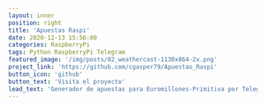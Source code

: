 ```yaml
---
layout: inner
position: right
title: 'Apuestas Raspi'
date: 2020-12-13 15:56:00
categories: RaspberryPi
tags: Python RaspberryPi Telegram
featured_image: '/img/posts/02_weathercast-1130x864-2x.png'
project_link: 'https://github.com/cgasper79/Apuestas_Raspi'
button_icon: 'github'
button_text: 'Visita el proyecto'
lead_text: 'Generador de apuestas para Euromillones-Primitiva por Telegram'
---
```

